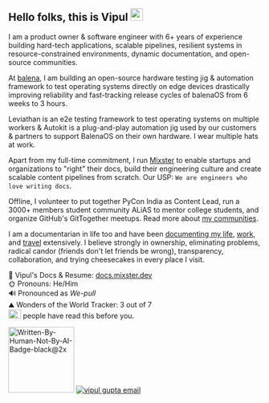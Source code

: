 ## Hello folks, this is Vipul  <img src="https://docs.mixster.dev/img/hatching.gif" height=25 width=25 />

I am a product owner & software engineer with 6+ years of experience building hard-tech applications, scalable pipelines, resilient systems in resource-constrained environments, dynamic documentation, and open-source communities.

At [balena](https://balena.io), I am building an open-source hardware testing jig & automation framework to test operating systems directly on edge devices drastically improving reliability and fast-tracking release cycles of balenaOS from 6 weeks to 3 hours. 

Leviathan is an e2e testing framework to test operating systems on multiple workers & Autokit is a plug-and-play automation jig used by our customers & partners to support BalenaOS on their own hardware. I wear multiple hats at work. 

Apart from my full-time commitment, I run [Mixster](https://bit.ly/whatmixster) to enable startups and organizations to "right" their docs, build their engineering culture and create scalable content pipelines from scratch. Our USP: `We are engineers who love writing docs`.

Offline, I volunteer to put together PyCon India as Content Lead, run a 3000+ members student community ALiAS to mentor college students, and organize GitHub's GitTogether meetups. Read more about [my communities](https://docs.mixster.dev/Communities).

I am a documentarian in life too and have been [documenting my life](http://mixster.dev/), [work](https://docs.mixster.dev/), and [travel](https://docs.mixster.dev/Communities) extensively. I believe strongly in ownership, eliminating problems, radical candor (friends don't let friends be wrong), transparency, collaboration, and trying cheesecakes in every place I visit. 

📝 Vipul's Docs & Resume: [docs.mixster.dev](https://docs.mixster.dev)   
🌞 Pronouns: He/Him  
🔊 Pronounced as _We-pull_  
⛰ Wonders of the World Tracker: 3 out of 7  
<img src="https://komarev.com/ghpvc/?username=vipulgupta2048&color=green&style=flat-square&label=" height=18 width=25 > people have read this before you.    
  
<a href="https://notbyai.fyi/#not-by-ai-mission"><img width="131" alt="Written-By-Human-Not-By-AI-Badge-black@2x" src="https://github.com/user-attachments/assets/847dd474-1d1d-462a-a115-d162e544f714" /></a>
<a href="mailto:vipulgupta2048@gmail.com"><img alt="vipul gupta email" src="https://bear-images.sfo2.cdn.digitaloceanspaces.com/naren/mailput.gif" /></a>

